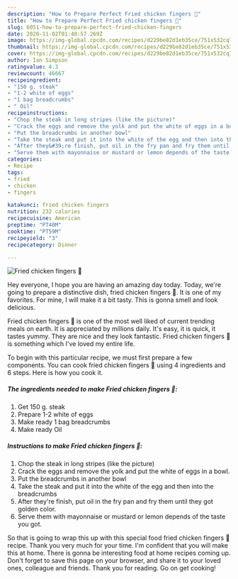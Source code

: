 ```yaml
---
description: "How to Prepare Perfect Fried chicken fingers 🍗"
title: "How to Prepare Perfect Fried chicken fingers 🍗"
slug: 6051-how-to-prepare-perfect-fried-chicken-fingers
date: 2020-11-02T01:48:57.269Z
image: https://img-global.cpcdn.com/recipes/d229be82d1eb35ce/751x532cq70/fried-chicken-fingers-🍗-recipe-main-photo.jpg
thumbnail: https://img-global.cpcdn.com/recipes/d229be82d1eb35ce/751x532cq70/fried-chicken-fingers-🍗-recipe-main-photo.jpg
cover: https://img-global.cpcdn.com/recipes/d229be82d1eb35ce/751x532cq70/fried-chicken-fingers-🍗-recipe-main-photo.jpg
author: Ian Simpson
ratingvalue: 4.3
reviewcount: 46667
recipeingredient:
- "150 g. steak"
- "1-2 white of eggs"
- "1 bag breadcrumbs"
- " Oil"
recipeinstructions:
- "Chop the steak in long stripes (like the picture)"
- "Crack the eggs and remove the yolk and put the white of eggs in a bowl."
- "Put the breadcrumbs in another bowl"
- "Take the steak and put it into the white of the egg and then into the breadcrumbs"
- "After they&#39;re finish, put oil in the fry pan and fry them until they got golden color."
- "Serve them with mayonnaise or mustard or lemon depends of the taste you got."
categories:
- Recipe
tags:
- fried
- chicken
- fingers

katakunci: fried chicken fingers 
nutrition: 232 calories
recipecuisine: American
preptime: "PT40M"
cooktime: "PT59M"
recipeyield: "3"
recipecategory: Dinner

---
```



![Fried chicken fingers 🍗](https://img-global.cpcdn.com/recipes/d229be82d1eb35ce/751x532cq70/fried-chicken-fingers-🍗-recipe-main-photo.jpg)

Hey everyone, I hope you are having an amazing day today. Today, we're going to prepare a distinctive dish, fried chicken fingers 🍗. It is one of my favorites. For mine, I will make it a bit tasty. This is gonna smell and look delicious.

Fried chicken fingers 🍗 is one of the most well liked of current trending meals on earth. It is appreciated by millions daily. It's easy, it is quick, it tastes yummy. They are nice and they look fantastic. Fried chicken fingers 🍗 is something which I've loved my entire life.




To begin with this particular recipe, we must first prepare a few components. You can cook fried chicken fingers 🍗 using 4 ingredients and 6 steps. Here is how you cook it.

<!--inarticleads1-->

##### The ingredients needed to make Fried chicken fingers 🍗:

1. Get 150 g. steak
1. Prepare 1-2 white of eggs
1. Make ready 1 bag breadcrumbs
1. Make ready  Oil




<!--inarticleads2-->

##### Instructions to make Fried chicken fingers 🍗:

1. Chop the steak in long stripes (like the picture)
1. Crack the eggs and remove the yolk and put the white of eggs in a bowl.
1. Put the breadcrumbs in another bowl
1. Take the steak and put it into the white of the egg and then into the breadcrumbs
1. After they&#39;re finish, put oil in the fry pan and fry them until they got golden color.
1. Serve them with mayonnaise or mustard or lemon depends of the taste you got.




So that is going to wrap this up with this special food fried chicken fingers 🍗 recipe. Thank you very much for your time. I'm confident that you will make this at home. There is gonna be interesting food at home recipes coming up. Don't forget to save this page on your browser, and share it to your loved ones, colleague and friends. Thank you for reading. Go on get cooking!
